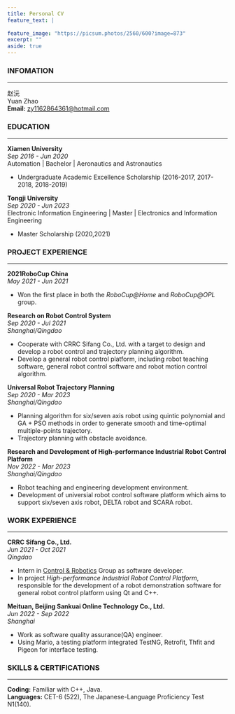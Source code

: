 ```yaml
---
title: Personal CV
feature_text: |
  
feature_image: "https://picsum.photos/2560/600?image=873"
excerpt: ""
aside: true
---
```


### INFOMATION
----
赵沅  
Yuan Zhao  
**Email:** zy1162864361@hotmail.com  

### EDUCATION
----
**Xiamen University**  
*Sep 2016 - Jun 2020*  
Automation | Bachelor | Aeronautics and Astronautics  
+ Undergraduate Academic Excellence Scholarship (2016-2017, 2017-2018, 2018-2019)  

**Tongji University**  
*Sep 2020 - Jun 2023*  
Electronic Information Engineering | Master | Electronics and Information Engineering  
+ Master Scholarship (2020,2021)  
  
### PROJECT EXPERIENCE
----  
**2021RoboCup China**  
*May 2021 - Jun 2021*  
+ Won the first place in both the *RoboCup@Home* and *RoboCup@OPL* group.  

**Research on Robot Control System**  
*Sep 2020 - Jul 2021*  
*Shanghai/Qingdao*  
+ Cooperate with CRRC Sifang Co., Ltd. with a target to design and develop a robot control and trajectory planning algorithm.  
+ Develop a general robot control platform, including robot teaching software, general robot control software and robot motion control algorithm.  

**Universal Robot Trajectory Planning**  
*Sep 2020 - Mar 2023*  
*Shanghai/Qingdao*  
+ Planning algorithm for six/seven axis robot using quintic polynomial and GA + PSO methods in order to generate smooth and time-optimal multiple-points trajectory.
+ Trajectory planning with obstacle avoidance. 

**Research and Development of High-performance Industrial Robot Control Platform**  
*Nov 2022 - Mar 2023*  
*Shanghai/Qingdao*  
+ Robot teaching and engineering development environment.  
+ Development of universial robot control software platform which aims to support six/seven axis robot, DELTA robot and SCARA robot.  

### WORK EXPERIENCE
----
**CRRC Sifang Co., Ltd.**  
*Jun 2021 - Oct 2021*  
*Qingdao*  
+ Intern in [Control & Robotics](https://www.crrcgc.cc/sfs) Group as software developer.  
+ In project *High-performance Industrial Robot Control Platform*, responsible for the development of a robot demonstration software for general robot control platform using Qt and C++.

**Meituan, Beijing Sankuai Online Technology Co., Ltd.**  
*Jun 2022 - Sep 2022*  
*Shanghai*  
+ Work as software quality assurance(QA) engineer.
+ Using Mario, a testing platform integrated TestNG, Retrofit, Thfit and Pigeon for interface testing.  

### SKILLS & CERTIFICATIONS
----
**Coding:** Familiar with C++, Java.  
**Languages:** CET-6 (522), The Japanese-Language Proficiency Test N1(140).
